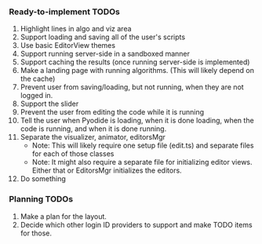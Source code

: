 ### Ready-to-implement TODOs

1. Highlight lines in algo and viz area
2. Support loading and saving all of the user's scripts
3. Use basic EditorView themes
4. Support running server-side in a sandboxed manner
5. Support caching the results (once running server-side is implemented)
6. Make a landing page with running algorithms.  (This will likely depend on the cache)
7. Prevent user from saving/loading, but not running, when they are not logged in.
8. Support the slider
9. Prevent the user from editing the code while it is running
10. Tell the user when Pyodide is loading, when it is done loading, when the code is running, and when it is done running.
11. Separate the visualizer, animator, editorsMgr
    * Note: This will likely require one setup file (edit.ts) and separate files for each of those classes
    * Note: It might also require a separate file for initializing editor views.  Either that or EditorsMgr initializes the editors.
12. Do something

### Planning TODOs
1. Make a plan for the layout.
2. Decide which other login ID providers to support and make TODO items for those.
